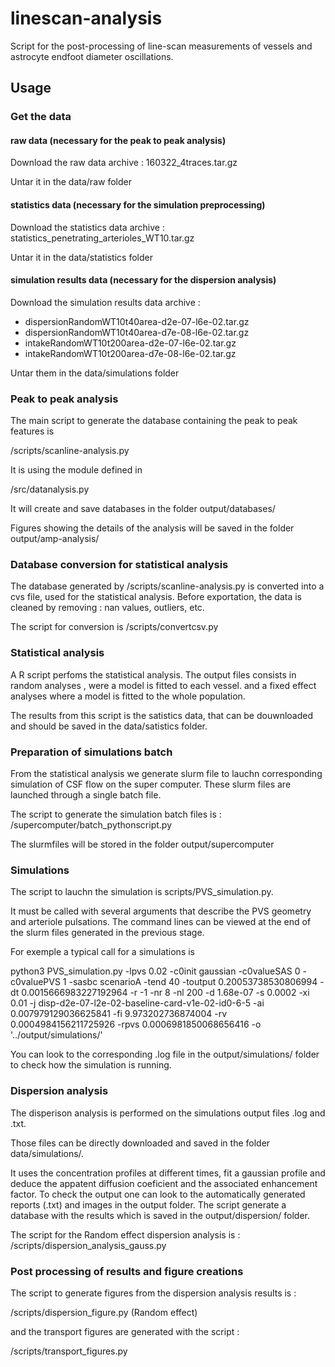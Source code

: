 # linescan-analysis

Script for the post-processing of line-scan measurements of vessels and astrocyte endfoot diameter oscillations.

## Usage

### Get the data

#### raw data (necessary for the peak to peak analysis)
Download the raw data archive : 160322_4traces.tar.gz 

Untar it in the data/raw folder

#### statistics data (necessary for the simulation preprocessing)

Download the statistics data archive : statistics_penetrating_arterioles_WT10.tar.gz 

Untar it in the data/statistics folder

#### simulation results data (necessary for the dispersion analysis)

Download the simulation results data archive : 
- dispersionRandomWT10t40area-d2e-07-l6e-02.tar.gz
- dispersionRandomWT10t40area-d7e-08-l6e-02.tar.gz
- intakeRandomWT10t200area-d2e-07-l6e-02.tar.gz
- intakeRandomWT10t200area-d7e-08-l6e-02.tar.gz

Untar them in the data/simulations folder


### Peak to peak analysis

The main script to generate the database containing the peak to peak features is 

/scripts/scanline-analysis.py

It is using the module defined in 

/src/datanalysis.py

It will create and save databases in the folder output/databases/

Figures showing the details of the analysis will be saved in the folder output/amp-analysis/

### Database conversion for statistical analysis

The database generated by  /scripts/scanline-analysis.py is converted into a cvs file, used for the statistical analysis. 
Before exportation, the data is cleaned by removing : nan values, outliers, etc.

The script for conversion is /scripts/convertcsv.py


### Statistical analysis 

A R script perfoms the statistical analysis. The output files consists in random analyses , were a model is fitted to each vessel. and a fixed effect analyses where a model is fitted to the whole population.

The results from this script is the satistics data, that can be douwnloaded and should be saved in the data/satistics folder.

### Preparation of simulations batch

From the statistical analysis we generate slurm file to lauchn corresponding simulation of CSF flow on the super computer. These slurm files are launched through a single batch file.

The script to generate the simulation batch files is : 
/supercomputer/batch_pythonscript.py

The slurmfiles will be stored in the folder output/supercomputer


### Simulations

The script to lauchn the simulation is scripts/PVS_simulation.py.

It must be called with several arguments that describe the PVS geometry and arteriole pulsations. The command lines can be viewed at the end of the slurm files generated in the previous stage.

For exemple a typical call for a simulations is 

python3 PVS_simulation.py -lpvs 0.02 -c0init gaussian -c0valueSAS 0 -c0valuePVS 1 -sasbc scenarioA -tend 40 -toutput 0.20053738530806994 -dt 0.0015666983227192964 -r -1 -nr 8 -nl 200 -d 1.68e-07 -s 0.0002 -xi 0.01 -j disp-d2e-07-l2e-02-baseline-card-v1e-02-id0-6-5 -ai 0.007979129036625841  -fi 9.973202736874004  -rv 0.0004984156211725926 -rpvs 0.0006981850068656416 -o '../output/simulations/'

You can look to the corresponding .log file in the output/simulations/ folder to check how the simulation is running.




### Dispersion analysis

The disperison analysis is performed on the simulations output files .log and .txt. 

Those files can be directly downloaded and saved in the folder data/simulations/.

It uses the concentration profiles at different times, fit a gaussian profile and deduce the appatent diffusion coeficient and the associated enhancement factor. To check the output one can look to the automatically generated reports (.txt) and images in the output folder. The script generate a database with the results which is saved in the output/dispersion/ folder.

The script for the Random effect dispersion analysis is :
/scripts/dispersion_analysis_gauss.py



### Post processing of results and figure creations

The script to generate figures from the dispersion analysis results is :

/scripts/dispersion_figure.py (Random effect)

and the transport figures are generated with the script : 

/scripts/transport_figures.py

